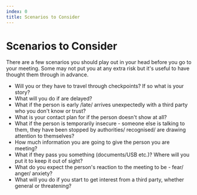 ```yaml
---
index: 0
title: Scenarios to Consider
---
```

# Scenarios to Consider

There are a few scenarios you should play out in your head before you go to your meeting. Some may not put you at any extra risk but it's useful to have thought them through in advance.

*   Will you or they have to travel through checkpoints? If so what is your story?
*   What will you do if are delayed?
*   What if the person is early /late/ arrives unexpectedly with a third party who you don't know or trust?
*   What is your contact plan for if the person doesn't show at all?
*   What if the person is temporarily insecure - someone else is talking to them, they have been stopped by authorities/ recognised/ are drawing attention to themselves?
*   How much information you are going to give the person you are meeting?
*   What if they pass you something (documents/USB etc.)? Where will you put it to keep it out of sight?
*   What do you expect the person's reaction to the meeting to be - fear/ anger/ anxiety?
*   What will you do if you start to get interest from a third party, whether general or threatening?